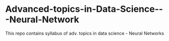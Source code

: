 # Advanced-topics-in-Data-Science---Neural-Network
This repo contains syllabus of adv. topics in data science - Neural Networks
